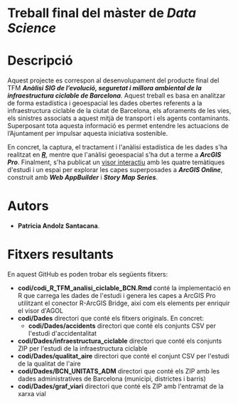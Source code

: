 # Treball final del màster de _Data Science_

#  Descripció
Aquest projecte es correspon al desenvolupament del producte final del TFM _**Anàlisi SIG de l’evolució, seguretat i millora ambiental de la infraestructura ciclable de Barcelona**_. Aquest treball es basa en analitzar de forma estadística i geoespacial les dades obertes referents a la infraestructura ciclable de la ciutat de Barcelona, els aforaments de les vies, els sinistres associats a aquest mitjà de transport i els agents contaminants. Superposant tota aquesta informació es permet entendre les actuacions de l’Ajuntament per impulsar aquesta iniciativa sostenible.

En concret, la captura, el tractament i l'anàlisi estadística de les dades s'ha realitzat en ***[R](https://patriciaandolz.github.io/tfm/)***, mentre que l'anàlisi geoespacial s'ha dut a terme a ***ArcGIS Pro***. Finalment, s'ha publicat un [visor interactiu](https://patriciaandolz.maps.arcgis.com/apps/MapSeries/index.html?appid=d3808fb4190b40939b9d3bfea61f7f7b) amb les quatre temàtiques d'estudi i un espai per explorar les capes superposades a ***ArcGIS Online***, construit amb ***Web AppBuilder*** i ***Story Map Series***.

# Autors
* **Patricia Andolz Santacana**.

# Fitxers resultants
En aquest GitHub es poden trobar els següents fitxers:
*  **codi/codi_R_TFM_analisi_ciclable_BCN.Rmd** conté la implementació en R que carrega les dades de l'estudi i genera les capes a ArcGIS Pro utilitzant el conector R-ArcGIS Bridge, així com els elements per enriquir el visor d'AGOL
*  **codi/Dades** directori que conté els fitxers originals. En concret:
     *  **codi/Dades/accidents** directori que conté els conjunts CSV per l'estudi d'accidentalitat
  *  **codi/Dades/infraestructura_ciclable** directori que conté els conjunts ZIP per l'estudi de la infraestructura ciclable
  *  **codi/Dades/qualitat_aire** directori que conté el conjunt CSV per l'estudi de la qualitat de l'aire
  *  **codi/Dades/BCN_UNITATS_ADM** directori que conté els ZIP amb les dades administratives de Barcelona (municipi, districtes i barris)
  *  **codi/Dades/graf_viari** directori que conté els ZIP amb l'entramat de la xarxa vial
